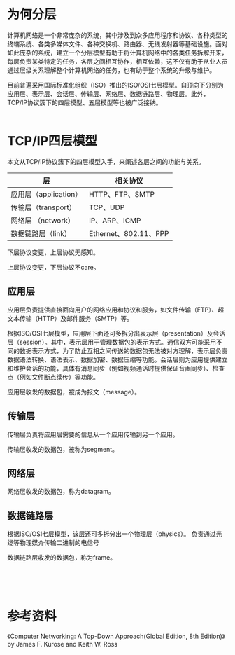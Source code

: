 # 为何分层
计算机网络是一个非常庞杂的系统，其中涉及到众多应用程序和协议、各种类型的终端系统、各类多媒体文件、各种交换机、路由器、无线发射器等基础设施。面对如此庞杂的系统，建立一个分层模型有助于将计算机网络中的各类任务拆解开来，每层负责某类特定的任务，各层之间相互协作，相互依赖，这不仅有助于从业人员通过层级关系理解整个计算机网络的任务，也有助于整个系统的升级与维护。

目前普遍采用国际标准化组织（ISO）推出的ISO/OSI七层模型。自顶向下分别为应用层、表示层、会话层、传输层、网络层、数据链路层、物理层。此外，TCP/IP协议簇下的四层模型、五层模型等也被广泛接纳。
<br/><br/>

# TCP/IP四层模型
本文从TCP/IP协议簇下的四层模型入手，来阐述各层之间的功能与关系。

| 层 |  相关协议 |
| -- | -- |
|应用层（application）  | HTTP、FTP、SMTP|
|传输层（transport）|  TCP、UDP |
|网络层 （network）| IP、ARP、ICMP |
|数据链路层（link） | Ethernet、802.11、PPP|



下层协议变更，上层协议无感知。

上层协议变更，下层协议不care。
## 应用层
应用层负责提供直接面向用户的网络应用和协议和服务，如文件传输（FTP）、超文本传输（HTTP）及邮件服务（SMTP）等。

根据ISO/OSI七层模型，应用层下面还可多拆分出表示层（presentation）及会话层（session）。其中，表示层用于管理数据包的表示方式。通信双方可能采用不同的数据表示方式，为了防止互相之间传送的数据包无法被对方理解，表示层负责数据语法转换、语法表示、数据加密、数据压缩等功能。会话层则为应用提供建立和维护会话的功能，具体有消息同步（例如视频通话时提供保证音画同步）、检查点（例如文件断点续传）等功能。

应用层收发的数据包，被成为报文（message）。

## 传输层

传输层负责将应用层需要的信息从一个应用传输到另一个应用。

传输层收发的数据包，被称为segment。

## 网络层


网络层收发的数据包，称为datagram。

## 数据链路层


根据ISO/OSI七层模型，该层还可多拆分出一个物理层（physics）。
负责通过光缆等物理媒介传输二进制的电信号

数据链路层收发的数据包，称为frame。
## 

<br/><br/>

# 参考资料
《Computer Networking: A Top-Down Approach(Global Edition, 8th Edition)》 by James F. Kurose and Keith W. Ross
